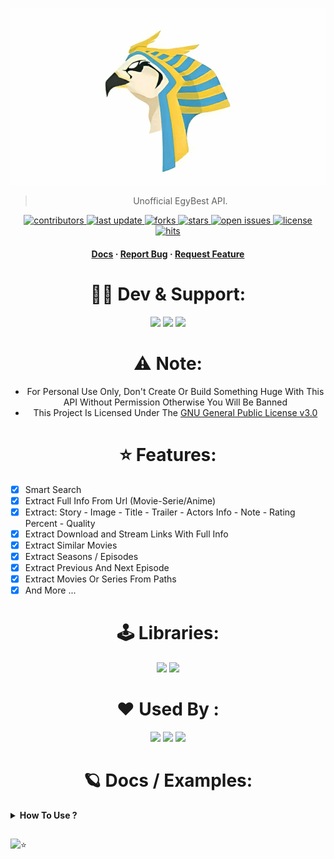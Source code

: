 ![RUN](https://github.com/AmineSoukara/EgyBest-Api/raw/main/api/static/rae.gif)

<div align="center">

> Unofficial EgyBest API.

<!-- Badges -->
<p>
  <a href="https://github.com/AmineSoukara/EgyBest-Api/graphs/contributors">
    <img src="https://img.shields.io/github/contributors/aminesoukara/EgyBest-Api" alt="contributors" />
  </a>
  <a href="">
    <img src="https://img.shields.io/github/last-commit/aminesoukara/EgyBest-Api" alt="last update" />
  </a>
  <a href="https://github.com/AmineSoukara/EgyBest-Api/network/members">
    <img src="https://img.shields.io/github/forks/aminesoukara/EgyBest-Api" alt="forks" />
  </a>
  <a href="https://github.com/AmineSoukara/EgyBest-Api/stargazers">
    <img src="https://img.shields.io/github/stars/aminesoukara/EgyBest-Api" alt="stars" />
  </a>
  <a href="https://github.com/AmineSoukara/EgyBest-Api/issues/">
    <img src="https://img.shields.io/github/issues/aminesoukara/EgyBest-Api" alt="open issues" />
  </a>
  <a href="https://github.com/AmineSoukara/EgyBest-Api/blob/main/LICENSE">
    <img src="https://img.shields.io/github/license/aminesoukara/EgyBest-Api.svg" alt="license" />
  </a>
  <a href="https://github.com/AmineSoukara/EgyBest-API">
    <img src="https://hits.seeyoufarm.com/api/count/incr/badge.svg?url=https%3A%2F%2Fgithub.com%2FAmineSoukara%2FEgyBest-Api&count_bg=%23FF0000&title_bg=%23555555&icon=tinder.svg&icon_color=%23FF0000&title=Hits&edge_flat=false" alt="hits" />
  </a>
</p>

<h4>
    <a href="https://www.egybest-api.ga/docs/api/">Docs</a>
  <span> · </span>
    <a href="https://github.com/AmineSoukara/EgyBest-Api/issues/">Report Bug</a>
  <span> · </span>
    <a href="https://github.com/AmineSoukara/EgyBest-Api/issues/">Request Feature</a>
  </h4>
</div>

##

<div align="center">

# 👨‍💻 Dev & Support:
<a href="https://bio.link/aminesoukara"><img src="https://img.shields.io/badge/@AmineSoukara-000000?style=flat&logo=messenger&logoColor=white?logoWidth=100"></a>
<a href="https://t.me/EgyBestBotSupport"><img src="https://img.shields.io/badge/Group-FF0000?style=flat&logo=telegram&logoColor=white?logoWidth=100"></a>
<a href="https://t.me/EgyBestBotOriginal"><img src="https://img.shields.io/badge/Channel-FF0000?style=flat&logo=telegram&logoColor=white?logoWidth=100"></a>

##

# ⚠️ Note:
- For Personal Use Only, Don't Create Or Build Something Huge With This API Without Permission Otherwise You Will Be Banned
- This Project Is Licensed Under The [GNU General Public License v3.0](https://github.com/AmineSoukara/EgyBest-Api/blob/main/LICENSE)

##

# ⭐️ Features:
<div align="left">

* [x] Smart Search
* [x] Extract Full Info From Url (Movie-Serie/Anime)
* [x] Extract: Story - Image - Title - Trailer - Actors Info - Note - Rating Percent - Quality
* [x] Extract Download and Stream Links With Full Info
* [x] Extract Similar Movies
* [x] Extract Seasons / Episodes
* [x] Extract Previous And Next Episode
* [x] Extract Movies Or Series From Paths
* [x] And More ...

<div align="center">

##

# 🕹 Libraries:
<a href="https://github.com/AmineSoukara/Py-EgyBest-Api"><img src="https://img.shields.io/badge/Python-8000FF?style=flat&logo=github&logoColor=white?logoWidth=100"></a>
<a href="https://github.com/AmineSoukara/Java-EgyBest-Api"><img src="https://img.shields.io/badge/Java-8000FF?style=flat&logo=github&logoColor=white?logoWidth=100"></a>

##

# ❤️ Used By :

<a href="https://t.me/EgyBestXBot"><img src="https://img.shields.io/badge/@EgyBestXBot-FF0000?style=flat&logo=telegram&logoColor=black"></a>
<a href="https://github.com/recloudstream/cloudstream"><img src="https://img.shields.io/badge/CloudStream-FF0000?style=flat&logo=kotlin&logoColor=black"></a>
<a href="https://pypi.org/project/Py-EgyBest-Api/"><img src="https://img.shields.io/badge/PyEgyBestApi-FF0000?style=flat&logo=pypi&logoColor=white?logoWidth=100"></a>

##

# 🪐 Docs / Examples:
<div align="left">

<details>	
  <summary><b> How To Use ?</b></summary>

## 🎰 Mandatory Configs 

* [x] Make Sure You Have All These Mandatory Configs, API Will Not Work Without it
```
API_URL - ACCESS_TOKEN - REFRESH_TOKEN - ID - PASSWORD
```
* [x] You Can Get it From:
<div align="center">
<a href="https://t.me/EgyBestAPIBot"><img src="https://img.shields.io/badge/@EgyBestAPIBot-FFFF00?style=flat&logo=telegram&logoColor=white?logoWidth=100"></a>

<div align="left">

# /dls:

<details>
<summary><b> Extract Download and Stream Links With Full Info</b></summary>

### Parameters:
|  Name  | Required |  Type  | Description |
|--------|----------|--------|-------------|
|  v     |  False   | Number | 1-2 Return As list 3-4 As Dict, Default 1 |
|  url   |  True    | String | Episode or Movie link |
### Method:
- GET
### Example:
```py
import requests
                 
TOKEN = "abcd123"
API = "http://0.1.2.3"
MOVIE_URL = "https://www.egybest.org/movie/top-gun-maverick-2022"       
HEADERS = {'Authorization': 'Bearer ' + TOKEN, 'Accept': 'application/json', 'Content-Type': 'application/json'}
PARAMS = {"url": MOVIE_URL, "v": 2}                      
URL = API +  "/dls"

response = requests.get(URL, headers=HEADERS, params=PARAMS)

print(response.status_code)
print(response.json())
```
<a href="https://github.com/AmineSoukara/EgyBest-Api/blob/main/examples/dls_v1.json"><img src="https://img.shields.io/badge/Output–V1-01DF01?style=flat&logo=json&logoColor=black"></a>
<a href="https://github.com/AmineSoukara/EgyBest-Api/blob/main/examples/dls_v2.json"><img src="https://img.shields.io/badge/Output–V2-01DF01?style=flat&logo=json&logoColor=black"></a>
<a href="https://github.com/AmineSoukara/EgyBest-Api/blob/main/examples/dls_v3.json"><img src="https://img.shields.io/badge/Output–V3-01DF01?style=flat&logo=json&logoColor=black"></a>
<a href="https://github.com/AmineSoukara/EgyBest-Api/blob/main/examples/dls_v4.json"><img src="https://img.shields.io/badge/Output–V4-01DF01?style=flat&logo=json&logoColor=black"></a>

</details>


# /search:

<details>
<summary><b> Smart Search</b></summary>

### Parameters:
|  Name  | Required |  Type  | Description |
|--------|----------|--------|-------------|
|  type     |  False   | String | types: all-serie-movie-anime-show, default: all |
|  query   |  True    | String | title (Show - Movie ...) |
### Method:
- GET
### Example:
```py
import requests
                 
TOKEN = "abcd123"
API = "http://0.1.2.3"
HEADERS = {'Authorization': 'Bearer ' + TOKEN, 'Accept': 'application/json', 'Content-Type': 'application/json'}
PARAMS = {"query": "hulk", "type": "movie"}                      
URL = API +  "/search"

response = requests.get(URL, headers=HEADERS, params=PARAMS)

print(response.status_code)
print(response.json())
```
<a href="https://github.com/AmineSoukara/EgyBest-Api/blob/main/examples/search.json"><img src="https://img.shields.io/badge/Output-01DF01?style=flat&logo=json&logoColor=black"></a>

</details>

# /seasons:

<details>
<summary><b> Extract Seasons</b></summary>

### Parameters:
|  Name  | Required |  Type  | Description |
|--------|----------|--------|-------------|
|  url   |  True    | String | Show/Serie link |
### Method:
- GET
### Example:
```py
import requests
                 
TOKEN = "abcd123"
API = "http://0.1.2.3"
EGY_URL = "https://www.egybest.org/series/the-walking-dead"       
HEADERS = {'Authorization': 'Bearer ' + TOKEN, 'Accept': 'application/json', 'Content-Type': 'application/json'}
PARAMS = {"url": EGY_URL}                      
URL = API +  "/seasons"

response = requests.get(URL, headers=HEADERS, params=PARAMS)

print(response.status_code)
print(response.json())
```
<a href="https://github.com/AmineSoukara/EgyBest-Api/blob/main/examples/get_seasons.json"><img src="https://img.shields.io/badge/Output-01DF01?style=flat&logo=json&logoColor=black"></a>

</details>


# /episodes:

<details>
<summary><b> Extract Episodes</b></summary>

### Parameters:
|  Name  | Required |  Type  | Description |
|--------|----------|--------|-------------|
|  url   |  True    | String | Season link |
### Method:
- GET
### Example:
```py
import requests
                 
TOKEN = "abcd123"
API = "http://0.1.2.3"
EGY_URL = "https://www.egybest.org/season/the-walking-dead-season-11"       
HEADERS = {'Authorization': 'Bearer ' + TOKEN, 'Accept': 'application/json', 'Content-Type': 'application/json'}
PARAMS = {"url": EGY_URL}                      
URL = API +  "/episodes"

response = requests.get(URL, headers=HEADERS, params=PARAMS)

print(response.status_code)
print(response.json())
```
<a href="https://github.com/AmineSoukara/EgyBest-Api/blob/main/examples/get_episodes.json"><img src="https://img.shields.io/badge/Output-01DF01?style=flat&logo=json&logoColor=black"></a>

</details>


# /info:

<details>
<summary><b> Extract Full Info From Url</b></summary>

### Parameters:
|  Name  | Required |  Type  | Description |
|--------|----------|--------|-------------|
|  url   |  True    | String | Show / Serie / Movie, link |
### Method:
- GET
### Example:
```py
import requests
                 
TOKEN = "abcd123"
API = "http://0.1.2.3"
EGY_URL = "https://www.egybest.org/movie/top-gun-maverick-2022"       
HEADERS = {'Authorization': 'Bearer ' + TOKEN, 'Accept': 'application/json', 'Content-Type': 'application/json'}
PARAMS = {"url": EGY_URL}                      
URL = API +  "/info"

response = requests.get(URL, headers=HEADERS, params=PARAMS)

print(response.status_code)
print(response.json())
```
<a href="https://github.com/AmineSoukara/EgyBest-Api/blob/main/examples/get_info.json"><img src="https://img.shields.io/badge/Output-01DF01?style=flat&logo=json&logoColor=black"></a>

</details>


# /info (separate information)

<details>
<summary><b> Extract Story - Image - Title - Trailer - Actors Info - Note - Rating Percent - Quality</b></summary>

### Parameters:
|  Name  | Required |  Type  | Description |
|--------|----------|--------|-------------|
|  url   |  True    | String | Show-Serie or Movie link |
### Method:
- GET
### Example:
```py
import requests
                 
TOKEN = "abcd123"
API = "http://0.1.2.3"
EGY_URL = "https://www.egybest.org/movie/top-gun-maverick-2022"       
HEADERS = {'Authorization': 'Bearer ' + TOKEN, 'Accept': 'application/json', 'Content-Type': 'application/json'}
PARAMS = {"url": EGY_URL}
                
URL_actors = API +  "/actors"
response_actors = requests.get(URL_actors, headers=HEADERS, params=PARAMS)
print(response_actors.json())

URL_note = API +  "/note"
response_note = requests.get(URL_note, headers=HEADERS, params=PARAMS)
print(response_note.json())

URL_trailer = API +  "/trailer"
response_trailer = requests.get(URL_trailer, headers=HEADERS, params=PARAMS)
print(response_trailer.json())

URL_title = API +  "/title"
response_title = requests.get(URL_title, headers=HEADERS, params=PARAMS)
print(response_title.json())

URL_thumbnail = API +  "/thumbnail"
response_thumbnail = requests.get(URL_thumbnail, headers=HEADERS, params=PARAMS)
print(response_thumbnail.json())

URL_story = API +  "/story"
response_story = requests.get(URL_story, headers=HEADERS, params=PARAMS)
print(response_story.json())

URL_rating_percent = API +  "/rating_percent"
response_rating_percent = requests.get(URL_rating_percent, headers=HEADERS, params=PARAMS)
print(response_rating_percent.json())

URL_quality = API +  "/quality"
response_quality = requests.get(URL_quality, headers=HEADERS, params=PARAMS)
print(response_quality.json())
```
<a href="https://github.com/AmineSoukara/EgyBest-Api/blob/main/examples/get_actors.json"><img src="https://img.shields.io/badge/Output–Actors-01DF01?style=flat&logo=json&logoColor=black"></a>
<a href="https://github.com/AmineSoukara/EgyBest-Api/blob/main/examples/get_trailer.json"><img src="https://img.shields.io/badge/Output–Trailer-01DF01?style=flat&logo=json&logoColor=black"></a>
<a href="https://github.com/AmineSoukara/EgyBest-Api/blob/main/examples/get_title.json"><img src="https://img.shields.io/badge/Output–Title-01DF01?style=flat&logo=json&logoColor=black"></a>
<a href="https://github.com/AmineSoukara/EgyBest-Api/blob/main/examples/get_thumbnail.json"><img src="https://img.shields.io/badge/Output–Thumbnail-01DF01?style=flat&logo=json&logoColor=black"></a>
<a href="https://github.com/AmineSoukara/EgyBest-Api/blob/main/examples/get_story.json"><img src="https://img.shields.io/badge/Output–Story-01DF01?style=flat&logo=json&logoColor=black"></a>
<a href="https://github.com/AmineSoukara/EgyBest-Api/blob/main/examples/get_note.json"><img src="https://img.shields.io/badge/Output–Note-01DF01?style=flat&logo=json&logoColor=black"></a>
<a href="https://github.com/AmineSoukara/EgyBest-Api/blob/main/examples/get_quality.json"><img src="https://img.shields.io/badge/Output–Quality-01DF01?style=flat&logo=json&logoColor=black"></a>
<a href="https://github.com/AmineSoukara/EgyBest-Api/blob/main/examples/get_rating_percent.json"><img src="https://img.shields.io/badge/Output–RatingPercent-01DF01?style=flat&logo=json&logoColor=black"></a>

</details>


# /page:

<details>
<summary><b> Extract Data From A Specific Path</b></summary>

### Parameters:
|  Name  | Required |  Type  | Description |
|--------|----------|--------|-------------|
|  number |  False   | Number | number of page, default 1 |
|  path   |  True    | String | path eg: movies/top - movies/latest .. |
### Method:
- GET
### Example:
```py
import requests
                 
TOKEN = "abcd123"
API = "http://0.1.2.3"
HEADERS = {'Authorization': 'Bearer ' + TOKEN, 'Accept': 'application/json', 'Content-Type': 'application/json'}
PARAMS = {"path": "movies/latest", "number": 1}                      
URL = API +  "/page"

response = requests.get(URL, headers=HEADERS, params=PARAMS)

print(response.status_code)
print(response.json())
```
<a href="https://github.com/AmineSoukara/EgyBest-Api/blob/main/examples/get_page.json"><img src="https://img.shields.io/badge/Output-01DF01?style=flat&logo=json&logoColor=black"></a>

</details>



# /pages:

<details>
<summary><b> Extract Multiple Data From A Specific Path</b></summary>

### Parameters:
|  Name  | Required |  Type  | Description |
|--------|----------|--------|-------------|
|  limit |  False   | Number | number of pages, default 1 |
|  path   |  True    | String | path eg: movies/top - movies/latest .. |
### Method:
- GET
### Example:
```py
import requests
                 
TOKEN = "abcd123"
API = "http://0.1.2.3"
HEADERS = {'Authorization': 'Bearer ' + TOKEN, 'Accept': 'application/json', 'Content-Type': 'application/json'}
PARAMS = {"path": "movies/latest", "limit": 3}                      
URL = API +  "/pages"

response = requests.get(URL, headers=HEADERS, params=PARAMS)

print(response.status_code)
print(response.json())
```
<a href="https://github.com/AmineSoukara/EgyBest-Api/blob/main/examples/get_pages.json"><img src="https://img.shields.io/badge/Output-01DF01?style=flat&logo=json&logoColor=black"></a>

</details>




# /table:

<details>
<summary><b> Extract Table Info From Page</b></summary>

### Parameters:
|  Name  | Required |  Type  | Description |
|--------|----------|--------|-------------|
|  url   |  True    | String | (Show / Episode / Movie ..)  link |
### Method:
- GET
### Example:
```py
import requests
                 
TOKEN = "abcd123"
API = "http://0.1.2.3"
EGY_URL = "https://www.egybest.org/movie/top-gun-maverick-2022"       
HEADERS = {'Authorization': 'Bearer ' + TOKEN, 'Accept': 'application/json', 'Content-Type': 'application/json'}
PARAMS = {"url": EGY_URL, "v": 2}                      
URL = API +  "/table"

response = requests.get(URL, headers=HEADERS, params=PARAMS)

print(response.status_code)
print(response.json())
```
<a href="https://github.com/AmineSoukara/EgyBest-Api/blob/main/examples/get_table.json"><img src="https://img.shields.io/badge/Output-01DF01?style=flat&logo=json&logoColor=black"></a>

</details>



# /previous_next:

<details>
<summary><b> Extract Previous And Next Episode</b></summary>

### Parameters:
|  Name  | Required |  Type  | Description |
|--------|----------|--------|-------------|
|  url   |  True    | String | Episode link |
### Method:
- GET
### Example:
```py
import requests
                 
TOKEN = "abcd123"
API = "http://0.1.2.3"
EGY_URL = "https://www.egybest.org/episode/westworld-2016-season-4-ep-3"       
HEADERS = {'Authorization': 'Bearer ' + TOKEN, 'Accept': 'application/json', 'Content-Type': 'application/json'}
PARAMS = {"url": EGY_URL, "v": 2}                      
URL = API +  "/previous_next"

response = requests.get(URL, headers=HEADERS, params=PARAMS)

print(response.status_code)
print(response.json())
```
<a href="https://github.com/AmineSoukara/EgyBest-Api/blob/main/examples/get_previous_next.json"><img src="https://img.shields.io/badge/Output-01DF01?style=flat&logo=json&logoColor=black"></a>

</details>



# /similar:

<details>
<summary><b> Extract Similar Movies</b></summary>

### Parameters:
|  Name  | Required |  Type  | Description |
|--------|----------|--------|-------------|
|  url   |  True    | String | Movie link |
### Method:
- GET
### Example:
```py
import requests
                 
TOKEN = "abcd123"
API = "http://0.1.2.3"
EGY_URL = "https://www.egybest.org/movie/top-gun-maverick-2022"       
HEADERS = {'Authorization': 'Bearer ' + TOKEN, 'Accept': 'application/json', 'Content-Type': 'application/json'}
PARAMS = {"url": EGY_URL, "v": 2}                      
URL = API +  "/similar"

response = requests.get(URL, headers=HEADERS, params=PARAMS)

print(response.status_code)
print(response.json())
```
<a href="https://github.com/AmineSoukara/EgyBest-Api/blob/main/examples/get_similar_movies.json"><img src="https://img.shields.io/badge/Output-01DF01?style=flat&logo=json&logoColor=black"></a>

</details>



</details>

##

![⭐️](https://telegra.ph/file/b132a131aabe2106bd335.gif)
